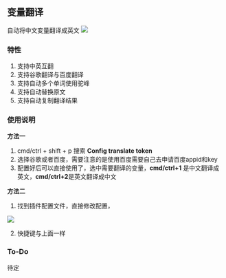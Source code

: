 ## 变量翻译
自动将中文变量翻译成英文
![](https://s2.loli.net/2021/12/29/pKg9b6Ol4qIcXf8.gif)

### 特性
1. 支持中英互翻
2. 支持谷歌翻译与百度翻译
3. 支持自动多个单词使用驼峰
4. 支持自动替换原文
5. 支持自动复制翻译结果


### 使用说明
**方法一**

1. cmd/ctrl + shift + p 搜索 **Config translate token**
2. 选择谷歌或者百度，需要注意的是使用百度需要自己去申请百度appid和key
3. 配置好后可以直接使用了，选中需要翻译的变量，**cmd/ctrl+1** 是中文翻译成英文，**cmd/ctrl+2**是英文翻译成中文

**方法二**

1. 找到插件配置文件，直接修改配置，

![](https://s2.loli.net/2021/12/29/vJUWKPLAoXZD8OQ.png)

2. 快捷键与上面一样

### To-Do
待定


